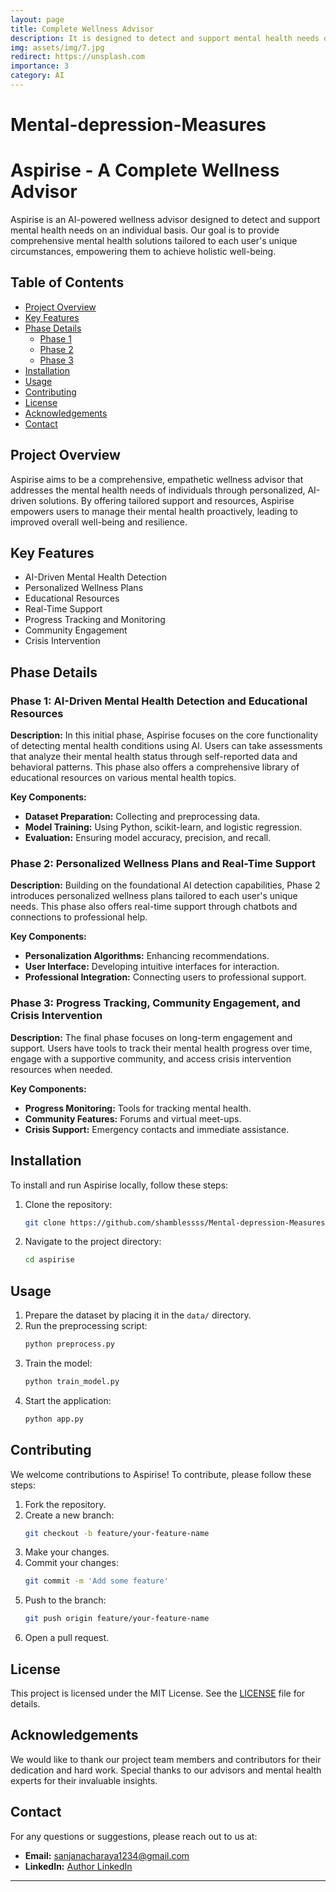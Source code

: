 ```yaml
---
layout: page
title: Complete Wellness Advisor
description: It is designed to detect and support mental health needs on an individual basis.
img: assets/img/7.jpg
redirect: https://unsplash.com
importance: 3
category: AI
---
```


# Mental-depression-Measures

# Aspirise - A Complete Wellness Advisor

Aspirise is an AI-powered wellness advisor designed to detect and support mental health needs on an individual basis. Our goal is to provide comprehensive mental health solutions tailored to each user's unique circumstances, empowering them to achieve holistic well-being.

## Table of Contents
- [Project Overview](#project-overview)
- [Key Features](#key-features)
- [Phase Details](#phase-details)
  - [Phase 1](#phase-1-ai-driven-mental-health-detection-and-educational-resources)
  - [Phase 2](#phase-2-personalized-wellness-plans-and-real-time-support)
  - [Phase 3](#phase-3-progress-tracking-community-engagement-and-crisis-intervention)
- [Installation](#installation)
- [Usage](#usage)
- [Contributing](#contributing)
- [License](#license)
- [Acknowledgements](#acknowledgements)
- [Contact](#contact)

## Project Overview

Aspirise aims to be a comprehensive, empathetic wellness advisor that addresses the mental health needs of individuals through personalized, AI-driven solutions. By offering tailored support and resources, Aspirise empowers users to manage their mental health proactively, leading to improved overall well-being and resilience.

## Key Features

- AI-Driven Mental Health Detection
- Personalized Wellness Plans
- Educational Resources
- Real-Time Support
- Progress Tracking and Monitoring
- Community Engagement
- Crisis Intervention

## Phase Details

### Phase 1: AI-Driven Mental Health Detection and Educational Resources
**Description:**
In this initial phase, Aspirise focuses on the core functionality of detecting mental health conditions using AI. Users can take assessments that analyze their mental health status through self-reported data and behavioral patterns. This phase also offers a comprehensive library of educational resources on various mental health topics.

**Key Components:**
- **Dataset Preparation:** Collecting and preprocessing data.
- **Model Training:** Using Python, scikit-learn, and logistic regression.
- **Evaluation:** Ensuring model accuracy, precision, and recall.

### Phase 2: Personalized Wellness Plans and Real-Time Support
**Description:**
Building on the foundational AI detection capabilities, Phase 2 introduces personalized wellness plans tailored to each user's unique needs. This phase also offers real-time support through chatbots and connections to professional help.

**Key Components:**
- **Personalization Algorithms:** Enhancing recommendations.
- **User Interface:** Developing intuitive interfaces for interaction.
- **Professional Integration:** Connecting users to professional support.

### Phase 3: Progress Tracking, Community Engagement, and Crisis Intervention
**Description:**
The final phase focuses on long-term engagement and support. Users have tools to track their mental health progress over time, engage with a supportive community, and access crisis intervention resources when needed.

**Key Components:**
- **Progress Monitoring:** Tools for tracking mental health.
- **Community Features:** Forums and virtual meet-ups.
- **Crisis Support:** Emergency contacts and immediate assistance.

## Installation

To install and run Aspirise locally, follow these steps:

1. Clone the repository:
   ```sh
   git clone https://github.com/shamblessss/Mental-depression-Measures.git
   ```

2. Navigate to the project directory:
   ```sh
   cd aspirise
   ```

## Usage

1. Prepare the dataset by placing it in the `data/` directory.
2. Run the preprocessing script:
   ```sh
   python preprocess.py
   ```
3. Train the model:
   ```sh
   python train_model.py
   ```
4. Start the application:
   ```sh
   python app.py
   ```

## Contributing

We welcome contributions to Aspirise! To contribute, please follow these steps:

1. Fork the repository.
2. Create a new branch:
   ```sh
   git checkout -b feature/your-feature-name
   ```
3. Make your changes.
4. Commit your changes:
   ```sh
   git commit -m 'Add some feature'
   ```
5. Push to the branch:
   ```sh
   git push origin feature/your-feature-name
   ```
6. Open a pull request.

## License

This project is licensed under the MIT License. See the [LICENSE](LICENSE) file for details.

## Acknowledgements

We would like to thank our project team members and contributors for their dedication and hard work. Special thanks to our advisors and mental health experts for their invaluable insights.

## Contact

For any questions or suggestions, please reach out to us at:
- **Email:** sanjanacharaya1234@gmail.com
- **LinkedIn:** [Author LinkedIn](https://www.linkedin.com/in/sanjan-acharya-9278a4250/)

---

